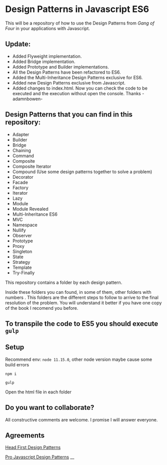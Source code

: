 <!--
 * @Author       : chenjie
 * @Date         : 2023-06-20 15:43:40
 * @FilePath     : /Design-Patterns-in-Javascript/README.md
 * @Description  : 
-->
# Design Patterns in Javascript ES6
This will be a repository of how to use the Design Patterns from *Gang of Four* in your applications with Javascript.

## Update:
- Added Flyweight implementation.
- Added Bridge implementation.
- Added Prototype and Builder implementations.
- All the Design Patterns have been refactored to ES6.
- Added the Multi-Inheritance Design Patterns exclusive for ES6.
- Added new Design Patterns exclusive from Javascript.
- Added changes to index.html. Now you can check the code to be executed and the execution without open the console. Thanks -adamnbowen-


## Design Patterns that you can find in this repository:

* Adapter
* Builder
* Bridge
* Chaining
* Command
* Composite
* Composite Iterator
* Compound (Use some design patterns together to solve a problem)
* Decorator
* Facade
* Factory
* Iterator
* Lazy
* Module
* Module Revealed
* Multi-Inheritance ES6
* MVC
* Namespace
* Nullify
* Observer
* Prototype
* Proxy
* Singleton
* State
* Strategy
* Template
* Try-Finally

This repository contains a folder by each design pattern.

Inside these folders you can found, in some of them, other folders with numbers . This folders are the different steps to follow to arrive to the final resolution of the problem.
You will understand it better if you have one copy of the book I recomend you before.

## To transpile the code to ES5 you should execute ```gulp```

## Setup
Recommend env: `node 11.15.0`, other node version maybe cause some build errors

```shell
npm i

gulp
```

Open the html file in each folder

## Do you want to collaborate?

All constructive comments are welcome. I promise I will answer everyone.

## Agreements

[Head First Design Patterns](http://www.amazon.com/First-Design-Patterns-Elisabeth-Freeman/dp/0596007124/ref=sr_1_1?ie=UTF8&qid=1316512770&sr=8-1)

[Pro Javascript Design Patterns](http://www.amazon.com/Pro-JavaScript-Design-Patterns-Object-Oriented/dp/159059908X)
__
